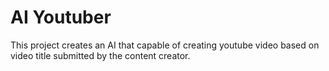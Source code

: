 # AI Youtuber

This project creates an AI that capable of creating youtube video based on video title submitted by the content creator.
